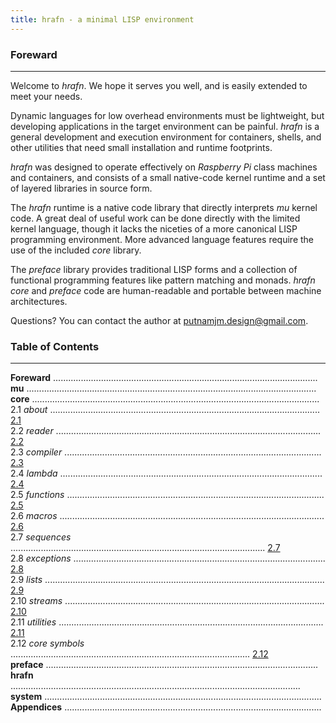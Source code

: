 ```yaml
---
title: hrafn - a minimal LISP environment
---
```


### **Foreward**

<hr>

Welcome to *hrafn*. We hope it serves you well, and is easily extended to meet your needs.

Dynamic languages for low overhead environments must be lightweight, but developing applications in the target environment can be painful. *hrafn* is a general development and execution environment for containers, shells, and other utilities that need small installation and runtime footprints.

*hrafn* was designed to operate effectively on *Raspberry Pi* class machines and containers, and consists of a small native-code kernel runtime and a set of layered libraries in source form.

The *hrafn* runtime is a native code library that directly interprets *mu* kernel code. A great deal of useful work can be done directly with the limited kernel language, though it lacks the niceties of a more canonical LISP programming environment. More advanced language features require the use of the included *core* library. 

The *preface* library provides traditional LISP forms and a collection of functional programming features like pattern matching and monads. *hrafn* *core* and *preface* code are human-readable and portable between machine architectures.

Questions? You can contact the author at putnamjm.design@gmail.com.

<div style="page-break-after: always"></div>

### **Table of Contents**

------

**Foreward** .........................................................................................................</br>
**mu** ...................................................................................................................</br>
**core** ..................................................................................................................</br>
2.1 *about* ........................................................................................................... [2.1](2-1core.html)</br>
2.2 *reader* ......................................................................................................... [2.2](2-2reader.html)</br>
2.3 *compiler* ...................................................................................................... [2.3](2-3compile.html)</br>
2.4 *lambda* ........................................................................................................ [2.4](2-4lambda.html)</br>
2.5 *functions* ...................................................................................................... [2.5](2-5functions.html)</br>
2.6 *macros* ......................................................................................................... [2.6](2-6macros.html)</br>
2.7 *sequences* ..................................................................................................... [2.7](2-7sequences.html)</br>
2.8 *exceptions* .................................................................................................... [2.8](2-8exceptions.html)</br>
2.9 *lists* ............................................................................................................... [2.9](2-9lists.html)</br>
2.10 *streams* ....................................................................................................... [2.10](2-10streams.html)</br>
2.11 *utilities* ......................................................................................................... [2.11](2-11utilities.html)</br>
2.12 *core symbols* ............................................................................................... [2.12](2-12core-symbols.html)</br>
**preface** ............................................................................................................</br>
**hrafn** ...................................................................................................................</br>
**system** ..............................................................................................................</br>
**Appendices** ......................................................................................................</br>



